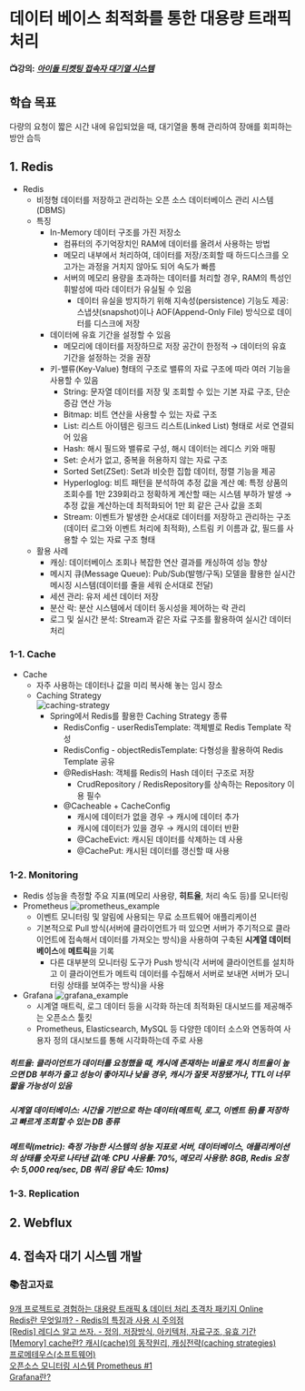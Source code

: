 # 데이터 베이스 최적화를 통한 대용량 트래픽 처리
**📺강의:** ***[아이돌 티켓팅 접속자 대기열 시스템](https://fastcampus.co.kr/dev_online_traffic_data)***

## 학습 목표
다량의 요청이 짧은 시간 내에 유입되었을 때, 대기열을 통해 관리하여 장애를 회피하는 방안 습득

## 1. Redis
* Redis
  * 비정형 데이터를 저장하고 관리하는 오픈 소스 데이터베이스 관리 시스템(DBMS)
  * 특징
    * In-Memory 데이터 구조를 가진 저장소
      * 컴퓨터의 주기억장치인 RAM에 데이터를 올려서 사용하는 방법
      * 메모리 내부에서 처리하여, 데이터를 저장/조회할 때 하드디스크를 오고가는 과정을 거치지 않아도 되어 속도가 빠름
      * 서버의 메모리 용량을 초과하는 데이터를 처리할 경우, RAM의 특성인 휘발성에 따라 데이터가 유실될 수 있음
        * 데이터 유실을 방지하기 위해 지속성(persistence) 기능도 제공: 스냅샷(snapshot)이나 AOF(Append-Only File) 방식으로 데이터를 디스크에 저장
    * 데이터에 유효 기간을 설정할 수 있음
      * 메모리에 데이터를 저장하므로 저장 공간이 한정적 → 데이터의 유효 기간을 설정하는 것을 권장
    * 키-밸류(Key-Value) 형태의 구조로 밸류의 자료 구조에 따라 여러 기능을 사용할 수 있음
      * String: 문자열 데이터를 저장 및 조회할 수 있는 기본 자료 구조, 단순 증감 연산 가능
      * Bitmap: 비트 연산을 사용할 수 있는 자료 구조
      * List: 리스트 아이템은 링크드 리스트(Linked List) 형태로 서로 연결되어 있음
      * Hash: 해시 필드와 밸류로 구성, 해시 데이터는 레디스 키와 매핑
      * Set: 순서가 없고, 중복을 허용하지 않는 자료 구조
      * Sorted Set(ZSet): Set과 비슷한 집합 데이터, 정렬 기능을 제공
      * Hyperloglog: 비트 패턴을 분석하여 추정 값을 계산
          예: 특정 상품의 조회수를 1만 239회라고 정확하게 계산할 때는 시스템 부하가 발생 → 추정 값을 계산하는데 최적화되어 1만 회 같은 근사 값을 조회
      * Stream: 이벤트가 발생한 순서대로 데이터를 저장하고 관리하는 구조(데이터 로그와 이벤트 처리에 최적화), 스트림 키 이름과 값, 필드를 사용할 수 있는 자료 구조 형태
  * 활용 사례
    * 캐싱: 데이터베이스 조회나 복잡한 연산 결과를 캐싱하여 성능 향상
    * 메시지 큐(Message Queue): Pub/Sub(발행/구독) 모델을 활용한 실시간 메시징 시스템(데이터를 줄을 세워 순서대로 전달)
    * 세션 관리: 유저 세션 데이터 저장
    * 분산 락: 분산 시스템에서 데이터 동시성을 제어하는 락 관리
    * 로그 및 실시간 분석: Stream과 같은 자료 구조를 활용하여 실시간 데이터 처리


### 1-1. Cache
* Cache
  * 자주 사용하는 데이터나 값을 미리 복사해 놓는 임시 장소
  * Caching Strategy  
  ![caching-strategy](https://github.com/user-attachments/assets/b3e7d9a9-dc6a-47a8-9270-cceea685d58e)
    * Spring에서 Redis를 활용한 Caching Strategy 종류
      * RedisConfig - userRedisTemplate: 객체별로 Redis Template 작성
      * RedisConfig - objectRedisTemplate: 다형성을 활용하여 Redis Template 공유
      * @RedisHash: 객체를 Redis의 Hash 데이터 구조로 저장
        * CrudRepository / RedisRepository를 상속하는 Repository 이용 필수
      * @Cacheable + CacheConfig
        * 캐시에 데이터가 없을 경우 → 캐시에 데이터 추가
        * 캐시에 데이터가 있을 경우 → 캐시의 데이터 반환 
        * @CacheEvict: 캐시된 데이터를 삭제하는 데 사용
        * @CachePut: 캐시된 데이터를 갱신할 때 사용


### 1-2. Monitoring
* Redis 성능을 측정할 주요 지표(메모리 사용량, **히트율**, 처리 속도 등)를 모니터링
* Prometheus
![prometheus_example](https://github.com/user-attachments/assets/1a51cf20-5a30-4b9c-9a2a-00e88928fe7e)
  * 이벤트 모니터링 및 알림에 사용되는 무료 소프트웨어 애플리케이션
  * 기본적으로 Pull 방식(서버에 클라이언트가 떠 있으면 서버가 주기적으로 클라이언트에 접속해서 데이터를 가져오는 방식)을 사용하여 구축된 **시계열 데이터베이스**에 **메트릭**을 기록
    * 다른 대부분의 모니터링 도구가 Push 방식(각 서버에 클라이언트를 설치하고 이 클라이언트가 메트릭 데이터를 수집해서 서버로 보내면 서버가 모니터링 상태를 보여주는 방식)을 사용
* Grafana
![grafana_example](https://github.com/user-attachments/assets/9654e1ed-1aaf-438e-ae53-dfa1648d5472)
  * 시계열 매트릭, 로그 데이터 등을 시각화 하는데 최적화된 대시보드를 제공해주는 오픈소스 툴킷
  * Prometheus, Elasticsearch, MySQL 등 다양한 데이터 소스와 연동하여 사용자 정의 대시보드를 통해 시각화하는데 주로 사용

##### 히트율: 클라이언트가 데이터를 요청했을 때, 캐시에 존재하는 비율로 캐시 히트율이 높으면 DB 부하가 줄고 성능이 좋아지나 낮을 경우, 캐시가 잘못 저장됐거나, TTL이 너무 짧을 가능성이 있음
##### 시계열 데이터베이스: 시간을 기반으로 하는 데이터(메트릭, 로그, 이벤트 등)를 저장하고 빠르게 조회할 수 있는 DB 종류
##### 메트릭(metric): 측정 가능한 시스템의 성능 지표로 서버, 데이터베이스, 애플리케이션의 상태를 숫자로 나타낸 값(예: CPU 사용률: 70%, 메모리 사용량: 8GB, Redis 요청 수: 5,000 req/sec, DB 쿼리 응답 속도: 10ms)


### 1-3. Replication


## 2. Webflux

 

## 4. 접속자 대기 시스템 개발





### 📚참고자료
[9개 프로젝트로 경험하는 대용량 트래픽 & 데이터 처리 초격차 패키지 Online](https://fastcampus.co.kr/dev_online_traffic_data)  
[Redis란 무엇일까? - Redis의 특징과 사용 시 주의점](https://velog.io/@wnguswn7/Redis%EB%9E%80-%EB%AC%B4%EC%97%87%EC%9D%BC%EA%B9%8C-Redis%EC%9D%98-%ED%8A%B9%EC%A7%95%EA%B3%BC-%EC%82%AC%EC%9A%A9-%EC%8B%9C-%EC%A3%BC%EC%9D%98%EC%A0%90)  
[[Redis] 레디스 알고 쓰자. - 정의, 저장방식, 아키텍처, 자료구조, 유효 기간](https://velog.io/@banggeunho/%EB%A0%88%EB%94%94%EC%8A%A4Redis-%EC%95%8C%EA%B3%A0-%EC%93%B0%EC%9E%90.-%EC%A0%95%EC%9D%98-%EC%A0%80%EC%9E%A5%EB%B0%A9%EC%8B%9D-%EC%95%84%ED%82%A4%ED%85%8D%EC%B2%98-%EC%9E%90%EB%A3%8C%EA%B5%AC%EC%A1%B0-%EC%9C%A0%ED%9A%A8-%EA%B8%B0%EA%B0%84)  
[[Memory] cache란? 캐시(cache)의 동작원리, 캐싱전략(caching strategies)](https://joyhong-91.tistory.com/26)  
[프로메테우스(소프트웨어)](https://en.wikipedia.org/wiki/Prometheus_(software))  
[오픈소스 모니터링 시스템 Prometheus #1](https://blog.outsider.ne.kr/1254)  
[Grafana란?](https://medium.com/finda-tech/grafana%EB%9E%80-f3c7c1551c38)
